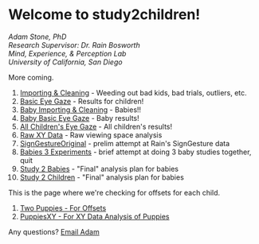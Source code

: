# Welcome to study2children! 
*Adam Stone, PhD*  
*Research Supervisor: Dr. Rain Bosworth*  
*Mind, Experience, & Perception Lab*  
*University of California, San Diego*  

More coming. 

1. [Importing & Cleaning](01importclean.nb.html) - Weeding out bad kids, bad trials, outliers, etc. 
1. [Basic Eye Gaze](02basiceyegaze.nb.html) - Results for children!
1. [Baby Importing & Cleaning](03importcleanbabies.nb.html) - Babies!!
1. [Baby Basic Eye Gaze](04babybasiceyegaze.nb.html) - Baby results!
1. [All Children's Eye Gaze](05allkidseyegaze.nb.html) - All children's results!
1. [Raw XY Data](06rawxydata.nb.html) - Raw viewing space analysis
1. [SignGestureOriginal](07signgesture_orig.nb.html) - prelim attempt at Rain's SignGesture data
1. [Babies 3 Experiments](08babies3exps.nb.html) - brief attempt at doing 3 baby studies together, quit
1. [Study 2 Babies](09_study2_babies.nb.html) - "Final" analysis plan for babies
1. [Study 2 Children](10_study2_children.nb.html) - "Final" analysis plan for babies

This is the page where we're checking for offsets for each child. 
1. [Two Puppies - For Offsets](twopuppies.nb.html)
1. [PuppiesXY - For XY Data Analysis of Puppies](puppiesXY.nb.html)

Any questions? [Email Adam](mailto:amstone@ucsd.edu)